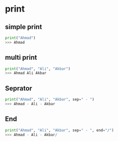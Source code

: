 # print
## simple print
```python
print("Ahmad")
>>> Ahmad
```

## multi print
```python
print("Ahmad", "Ali", "Akbar")
>>> Ahmad Ali Akbar
```

## Seprator
```python
print("Ahmad", "Ali", "Akbar", sep=" - ")
>>> Ahmad - Ali - Akbar
```

## End
```python
print("Ahmad", "Ali", "Akbar", sep=" - ", end="/")
>>> Ahmad - Ali - Akbar/
```